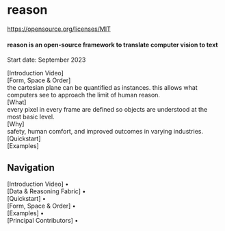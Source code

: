 # reason

https://opensource.org/licenses/MIT

<p class="align right">
<h4>reason is an open-source framework to translate computer vision to text</h4>
  Start date: September 2023
</p>

[Introduction Video] <br />
[Form, Space & Order] <br />
the cartesian plane can be quantified as instances. this allows what computers see to approach the limit of human reason. <br />
[What] <br />
every pixel in every frame are defined so objects are understood at the most basic level.<br />
[Why] <br />
safety, human comfort, and improved outcomes in varying industries.<br />
[Quickstart] <br />
[Examples]

## Navigation

[Introduction Video] • <br />
[Data & Reasoning Fabric] • <br />
[Quickstart] • <br />
[Form, Space & Order] • <br />
[Examples] • <br />
[Principal Contributors] • <br />
</div>
<br />
<br />
<br />
<br />
